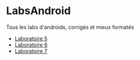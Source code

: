 # LabsAndroid
Tous les labs d'androids, corrigés et mieux formatés

* [Laboratoire 5](./lab05)
* [Laboratoire 6](./lab06)
* [Laboratoire 7](./lab07)
